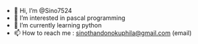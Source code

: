 - 👋 Hi, I’m @Sino7524
- 👀 I’m interested in pascal programming
- 🌱 I’m currently learning python
- 📫 How to reach me : sinothandonokuphila@gmail.com (email)
<!---
Sino7524/Sino7524 is a ✨ special ✨ repository because its `README.md` (this file) appears on your GitHub profile.
You can click the Preview link to take a look at your changes.
--->
